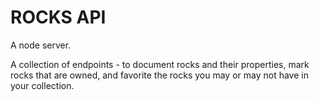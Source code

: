 # ROCKS API

A node server.

A collection of endpoints - to document rocks and their properties, mark rocks that are owned, and favorite the rocks you may or may not have in your collection.
